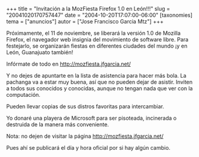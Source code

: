 +++
title = "Invitación a la MozFiesta Firefox 1.0 en León!!!"
slug = "20041020170757447"
date = "2004-10-20T17:07:00-06:00"
[taxonomies]
tema = ["anuncios"]
autor = ["Jose Francisco Garcia Mtz"]
+++

Próximamente, el 11 de noviembre, se liberará la versión 1.0 de Mozilla
Firefox, el navegador web insignia del movimiento de software libre.
Para festejarlo, se organizarán fiestas en diferentes ciudades del mundo
¡y en León, Guanajuato también!

Infórmate de todo en http://mozfiesta.jfgarcia.net/

<!-- more -->
Y no dejes de apuntarte en la lista de asistencia para hacer más bola.
La pachanga va a estar muy buena, así que no pueden dejar de asistir.
Inviten a todos sus conocidos y conocidas, aunque no tengan nada que ver
con la computación.

Pueden llevar copias de sus distros favoritas para intercambiar.

Yo donaré una playera de Microsoft para ser pisoteada, incinerada o
destruida de la manera más conveniente.

Nota: no dejen de visitar la página http://mozfiesta.jfgarcia.net/

Pues ahí se publicará el día y hora oficial por si hay algún cambio.
